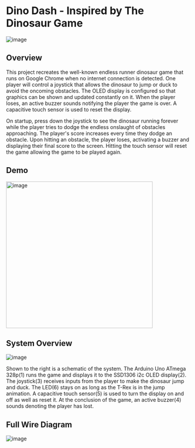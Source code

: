 # Dino Dash - Inspired by The Dinosaur Game
![image](https://github.com/user-attachments/assets/eeff3720-5271-42d8-8b99-a201f667553c)

## Overview
This project recreates the well-known endless runner dinosaur game that runs on Google Chrome when no internet connection is detected. One player will control a joystick that allows the dinosaur to jump or duck to avoid the oncoming obstacles. The OLED display is configured so that graphics can be shown and updated constantly on it. When the player loses, an active buzzer sounds notifying the player the game is over. A capacitive touch sensor is used to reset the display. 

On startup, press down the joystick to see the dinosaur running forever while the player tries to dodge the endless onslaught of obstacles approaching. The player's score increases every time they dodge an obstacle. Upon hitting an obstacle, the player loses,  activating a buzzer and displaying their final score to the screen. Hitting the touch sensor will reset the game allowing the game to be played again.

## Demo
<a href="https://www.youtube.com/watch?v=9sKp2ngDMcU">
    <img src="https://github.com/user-attachments/assets/cf7077a8-7c2f-470b-ae21-2115b84666a2" alt="image" width="400"/>
</a>

## System Overview
![image](https://github.com/user-attachments/assets/c0cf0752-82ef-457f-bdca-aa1d350c5f5a)

Shown to the right is a schematic of the system. The Arduino Uno ATmega 328p(1) runs the game and displays it to the SSD1306 i2c OLED display(2). The joystick(3) receives inputs from the player to make the dinosaur jump and duck. The LED(6) stays on as long as the T-Rex is in the jump animation. A capacitive touch sensor(5) is used to turn the display on and off as well as reset it. At the conclusion of the game, an active buzzer(4) sounds denoting the player has lost.

## Full Wire Diagram
![image](https://github.com/user-attachments/assets/0066859e-6add-433a-b9f5-7198562942d8)




